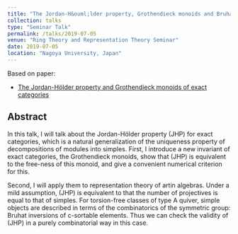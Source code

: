 ```yaml
---
title: "The Jordan-H&ouml;lder property, Grothendieck monoids and Bruhat inversions"
collection: talks
type: "Seminar Talk"
permalink: /talks/2019-07-05
venue: "Ring Theory and Representation Theory Seminar"
date: 2019-07-05
location: "Nagoya University, Japan"
---
```


Based on paper:
- [The Jordan-H&ouml;lder property and Grothendieck monoids of exact categories](/paper/binv)

## Abstract
In this talk, I will talk about the Jordan-H&ouml;lder property (JHP) for exact categories, which is a natural generalization of the uniqueness property of decompositions of modules into simples. First, I introduce a new invariant of exact categories, the Grothendieck monoids, show that (JHP) is equivalent to the free-ness of this monoid, and give a convenient numerical criterion for this.

Second, I will apply them to representation theory of artin algebras. Under a mild assumption, (JHP) is equivalent to that the number of projectives is equal to that of simples. For torsion-free classes of type A quiver, simple objects are described in terms of the combinatorics of the symmetric group: Bruhat inversions of c-sortable elements. Thus we can check the validity of (JHP) in a purely combinatorial way in this case.
